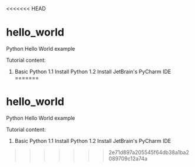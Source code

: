 <<<<<<< HEAD
# hello_world
Python Hello World example

Tutorial content:
1. Basic Python
  1.1 Install Python
  1.2 Install JetBrain's PyCharm IDE
=======
# hello_world
Python Hello World example

Tutorial content:
1. Basic Python
  1.1 Install Python
  1.2 Install JetBrain's PyCharm IDE
>>>>>>> 2e71d897a205545f64db38a1ba2089709c12a74a
